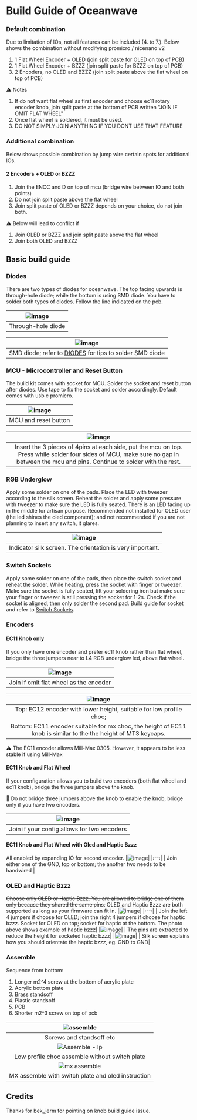 # Build Guide of Oceanwave

### Default combination
Due to limitation of IOs, not all features can be included (4. to 7.). Below shows the combination without modifying promicro / nicenano v2

1. 1 Flat Wheel Encoder + OLED  	(join split paste for OLED on top of PCB)
2. 1 Flat Wheel Encoder + BZZZ  	(join split paste for BZZZ on top of PCB)
2. 2 Encoders, no OLED and BZZZ 	(join split paste above the flat wheel on top of PCB)

:warning: Notes

1. If do not want flat wheel as first encoder and choose ec11 rotary encoder knob, join split paste at the bottom of PCB written "JOIN IF OMIT FLAT WHEEL"
2. Once flat wheel is soldered, it must be used.
3. DO NOT SIMPLY JOIN ANYTHING IF YOU DONT USE THAT FEATURE

### Additional combination
Below shows possible combination by jump wire certain spots for additional IOs.

#### 2 Encoders + OLED or BZZZ
1. Join the ENCC and D on top of mcu (bridge wire between IO and both points)
2. Do not join split paste above the flat wheel
3. Join split paste of OLED or BZZZ depends on your choice, do not join both.

:warning: Below will lead to conflict if
1. Join OLED or BZZZ and join split paste above the flat wheel
2. Join both OLED and BZZZ

## Basic build guide

### Diodes
There are two types of diodes for oceanwave. The top facing upwards is through-hole diode; while the bottom is using SMD diode. You have to solder both types of diodes. Follow the line indicated on the pcb. 

|![image](https://user-images.githubusercontent.com/79617315/214054523-c6cf64dd-3f85-4b54-a2b8-75a484e4dd49.png)|
|:--:|
| Through-hole diode |

|![image](https://user-images.githubusercontent.com/79617315/214053728-a9102f82-0c0d-49d0-a905-a2bf30ca870b.png)|
|:--:|
| SMD diode; refer to [DIODES](https://github.com/GEIGEIGEIST/KLOR/blob/main/docs/buildguide_3DP.md#diodes) for tips to solder SMD diode |

### MCU - Microcontroller and Reset Button
The build kit comes with socket for MCU. Solder the socket and reset button after diodes. Use tape to fix the socket and solder accordingly. Default comes with usb c promicro. 

|![image](https://user-images.githubusercontent.com/79617315/214054958-0d0b25cc-2442-4b1c-a961-293c1366ec11.png)|
|:--:|
|MCU and reset button |


|![image](https://user-images.githubusercontent.com/79617315/214055949-1f84d83d-9b0f-40dd-8ba9-c1bdcd36fd56.png)|
|:--:|
| Insert the 3 pieces of 4pins at each side, put the mcu on top. Press while solder four sides of MCU, make sure no gap in between the mcu and pins. Continue to solder with the rest.|

### RGB Underglow
Apply some solder on one of the pads. Place the LED with tweezer according to the silk screen. Reheat the solder and apply some pressure with tweezer to make sure the LED is fully seated. There is an LED facing up in the middle for artisan purpose. Recommended not installed for OLED user (the led shines the oled component); and not recommended if you are not planning to insert any switch, it glares. 

|![image](https://user-images.githubusercontent.com/79617315/214058102-a35d036a-d7fc-4492-b760-87a044f79d1a.png)|
|:--:|
|Indicator silk screen. The orientation is very important. |

### Switch Sockets
Apply some solder on one of the pads, then place the switch socket and reheat the solder. While heating, press the socket with finger or tweezer. Make sure the socket is fully seated, lift your soldering iron but make sure your finger or tweezer is still pressing the socket for 1-2s. Check if the socket is aligned, then only solder the second pad. Build guide for socket and refer to [Switch Sockets](https://github.com/GEIGEIGEIST/KLOR/blob/main/docs/buildguide_3DP.md#switch-sockets).

### Encoders

#### EC11 Knob only
If you only have one encoder and prefer ec11 knob rather than flat wheel, bridge the three jumpers near to L4 RGB underglow led, above flat wheel. 

|![image](https://user-images.githubusercontent.com/79617315/214059815-b6b1aa79-4907-422d-89fb-a35bd70e7a51.png)|
|:--:|
| Join if omit flat wheel as the encoder|


|![image](https://user-images.githubusercontent.com/79617315/214064745-931d2222-535f-4a99-8b28-a379e46c171c.png)|
|:--:|
|Top: EC12 encoder with lower height, suitable for low profile choc; |
|Bottom: EC11 encoder suitable for mx choc, the height of EC11 knob is similar to the the height of MT3 keycaps.|

  :warning: The EC11 encoder allows Mill-Max 0305. However, it appears to be less stable if using Mill-Max

#### EC11 Knob and Flat Wheel
If your configuration allows you to build two encoders (both flat wheel and ec11 knob), bridge the three jumpers above the knob.

  :rotating_light: Do not bridge three jumpers above the knob to enable the knob, bridge only if you have two encoders.

|![image](https://user-images.githubusercontent.com/79617315/214060800-081b99d6-5b69-48da-a469-f84633591e43.png)|
|:--:|
| Join if your config allows for two encoders|

#### EC11 Knob and Flat Wheel with Oled and Haptic Bzzz
All enabled by expanding IO for second encoder. 
|![image](https://user-images.githubusercontent.com/79617315/218615202-2645ab4c-552c-4dfd-89b9-0c60691b9b1d.png)|
|:--:|
| Join either one of the GND, top or bottom; the another two needs to be handwired |

### OLED and Haptic Bzzz
~~Choose only OLED or Haptic Bzzz. You are allowed to bridge one of them only because they shared the same pins.~~
OLED and Haptic Bzzz are both supported as long as your firmware can fit in. 
|![image](https://user-images.githubusercontent.com/79617315/214061223-f66d9b0a-8950-46b2-9f59-72110a27ecd7.png)|
|:--:|
| Join the left 4 jumpers if choose for OLED; join the right 4 jumpers if choose for haptic bzzz. Socket for OLED on top; socket for haptic at the bottom. The photo above shows example of haptic bzzz|
|![image](https://user-images.githubusercontent.com/79617315/214062860-7d44f057-69a7-4f87-8322-fb1179fb2078.png)|
| The pins are extracted to reduce the height for socketed haptic bzzz|
|![image](https://user-images.githubusercontent.com/79617315/214063099-3aa0b4c5-c815-4199-a429-9d658f6fe985.png)|
| Silk screen explains how you should orientate the haptic bzzz, eg. GND to GND|

### Assemble
Sequence from bottom: 
1. Longer m2^4 screw at the bottom of acrylic plate
2. Acrylic bottom plate
3. Brass standsoff
4. Plastic standsoff
5. PCB
6. Shorter m2^3 screw on top of pcb

|![assemble](https://user-images.githubusercontent.com/79617315/214769087-40d48abf-56b2-45cc-bac0-80bf655e25fc.jpg)|
|:--:|
| Screws and standsoff etc |
|![Assemble - lp](https://user-images.githubusercontent.com/79617315/214771222-83940b82-30c1-4011-8d79-c771522fe248.jpg)|
| Low profile choc assemble without switch plate |
|![mx assemble](https://user-images.githubusercontent.com/79617315/214770910-e75810b1-99d9-46f0-90db-68dec6dbb903.jpg)|
| MX assemble with switch plate and oled instruction |

## Credits
Thanks for bek_jerm for pointing on knob build guide issue.

